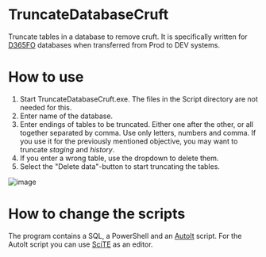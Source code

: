 # TruncateDatabaseCruft

Truncate tables in a database to remove cruft.
It is specifically written for [D365FO](https://docs.microsoft.com/de-de/dynamics365/fin-ops-core/fin-ops/) databases when transferred from Prod to DEV systems.


# How to use

1.  Start TruncateDatabaseCruft.exe. The files in the Script directory are not needed for this.
2.  Enter name of the database.
3.  Enter endings of tables to be truncated. Either one after the other, or all together separated by comma.
    Use only letters, numbers and comma.
    If you use it for the previously mentioned objective, you may want to truncate _staging_ and _history_.
4.  If you enter a wrong table, use the dropdown to delete them.
5.  Select the "Delete data"-button to start truncating the tables.

![image](https://user-images.githubusercontent.com/47419982/154085244-bcf54490-0920-44cb-b88d-c6eb2c17b2a1.png)


# How to change the scripts

The program contains a SQL, a PowerShell and an [AutoIt](https://www.autoitscript.com/site/) script. For the AutoIt script you can use [SciTE](https://www.autoitscript.com/site/autoit-script-editor/) as an editor.

